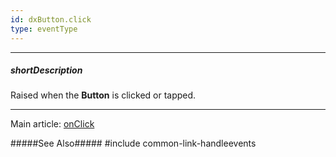 ```yaml
---
id: dxButton.click
type: eventType
---
```

---
##### shortDescription
Raised when the **Button** is clicked or tapped.

---
Main article: [onClick](/api-reference/10%20UI%20Widgets/dxButton/1%20Configuration/onClick.md '/Documentation/ApiReference/UI_Widgets/dxButton/Configuration/#onClick')

#####See Also#####
#include common-link-handleevents